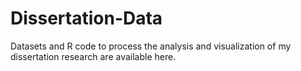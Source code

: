 # Dissertation-Data
Datasets and R code to process the analysis and visualization of my dissertation research are available here.
